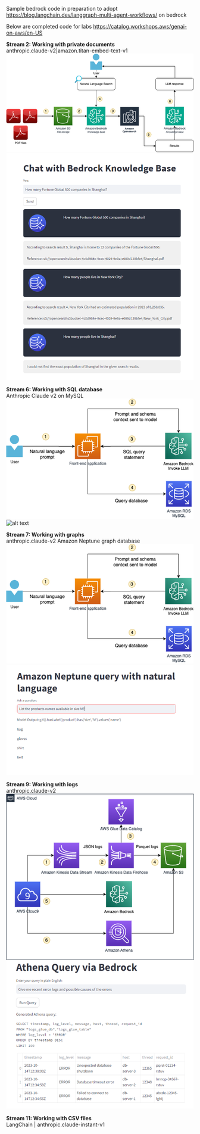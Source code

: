 Sample bedrock code in preparation to adopt https://blog.langchain.dev/langgraph-multi-agent-workflows/ on bedrock

Below are completed code for labs https://catalog.workshops.aws/genai-on-aws/en-US

**Stream 2: Working with private documents**  
anthropic.claude-v2|amazon.titan-embed-text-v1
![alt text](image-stream2.png)
![alt text](image-stream2-demo.png)

**Stream 6: Working with SQL database**  
Anthropic Claude v2 on MySQL
![alt text](image-stream6.png)
![alt text](image-6-demo.png)

**Stream 7: Working with graphs**  
anthropic.claude-v2
Amazon Neptune graph database
![alt text](image-stream7.png)
![alt text](image-stream7-demo.png)

**Stream 9: Working with logs**  
anthropic.claude-v2
![alt text](image-stream9.png)
![alt text](image-stream9-demo.png)

**Stream 11: Working with CSV files**  
LangChain | anthropic.claude-instant-v1
